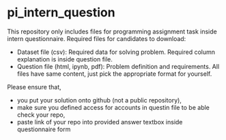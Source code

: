 # pi_intern_question

This repository only includes files for programming assignment task inside intern questionnaire.
Required files for candidates to download:
- Dataset file (csv): Required data for solving problem. Required column explanation is inside question file.
- Question file (html, ipynb, pdf): Problem definition and requirements. All files have same content, just pick the appropriate format for yourself.

Please ensure that,
- you  put your solution onto github (not a public repository),
- make sure you defined access for accounts in questin file to be able check your repo,
- paste link of your repo into provided answer textbox inside questionnaire form
